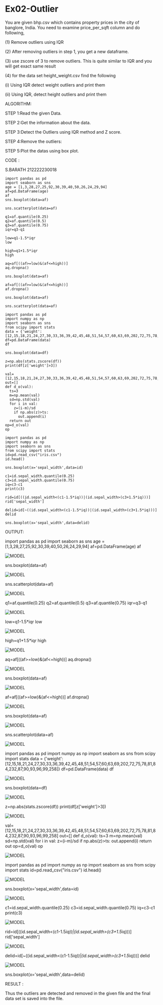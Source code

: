 # Ex02-Outlier


You are given bhp.csv which contains property prices in the city of banglore, India. You need to examine price_per_sqft column and do following,

(1) Remove outliers using IQR

(2) After removing outliers in step 1, you get a new dataframe.

(3) use zscore of 3 to remove outliers. This is quite similar to IQR and you will get exact same result

(4) for the data set height_weight.csv find the following

(i) Using IQR detect weight outliers and print them

(ii) Using IQR, detect height outliers and print them

ALGORITHM:

STEP 1:Read the given Data.

STEP 2:Get the information about the data.

STEP 3:Detect the Outliers using IQR method and Z score.

STEP 4:Remove the outliers:

STEP 5:Plot the datas using box plot.

CODE :

S.BARATH
212222230018

```
import pandas as pd
import seaborn as sns
age = [1,3,28,27,25,92,30,39,40,50,26,24,29,94]
af=pd.DataFrame(age)
af
sns.boxplot(data=af)

sns.scatterplot(data=af)

q1=af.quantile(0.25)
q2=af.quantile(0.5)
q3=af.quantile(0.75)
iqr=q3-q1

low=q1-1.5*iqr
low

high=q1+1.5*iqr
high

aq=af[((af>=low)&(af<=high))]
aq.dropna()

sns.boxplot(data=af)

af=af[((af>=low)&(af<=high))]
af.dropna()

sns.boxplot(data=af)

sns.scatterplot(data=af)

import pandas as pd
import numpy as np
import seaborn as sns
from scipy import stats
data = {'weight':[12,15,18,21,24,27,30,33,36,39,42,45,48,51,54,57,60,63,69,202,72,75,78,81,84,232,87,90,93,96,99,258]}
df=pd.DataFrame(data)
df

sns.boxplot(data=df)

z=np.abs(stats.zscore(df))
print(df[z['weight']>3])

val=[12,15,18,21,24,27,30,33,36,39,42,45,48,51,54,57,60,63,69,202,72,75,78,81,84,232,87,90,93,96,99,258]
out=[]
def d_o(val):
  ts=3
  m=np.mean(val)
  sd=np.std(val)
  for i in val:
    z=(i-m)/sd
    if np.abs(z)>ts:
      out.append(i)
  return out
op=d_o(val)
op

import pandas as pd
import numpy as np
import seaborn as sns
from scipy import stats
id=pd.read_csv("iris.csv")
id.head()

sns.boxplot(x='sepal_width',data=id)

c1=id.sepal_width.quantile(0.25)
c3=id.sepal_width.quantile(0.75)
iq=c3-c1
print(c3)

rid=id[((id.sepal_width<(c1-1.5*iq))|(id.sepal_width>(c3+1.5*iq)))]
rid['sepal_width']

delid=id[~((id.sepal_width<(c1-1.5*iq))|(id.sepal_width>(c3+1.5*iq)))]
delid

sns.boxplot(x='sepal_width',data=delid)
```

OUTPUT:

import pandas as pd
import seaborn as sns
age = [1,3,28,27,25,92,30,39,40,50,26,24,29,94]
af=pd.DataFrame(age)
af

![MODEL](https://github.com/barathsubramani/ODD2023---Datascience---Ex-02/blob/main/Screenshot%202023-09-01%20195107.png)

sns.boxplot(data=af)

![MODEL](https://github.com/barathsubramani/ODD2023---Datascience---Ex-02/blob/main/Screenshot%202023-09-01%20195214.png)

sns.scatterplot(data=af)

![MODEL](https://github.com/barathsubramani/ODD2023---Datascience---Ex-02/blob/main/Screenshot%202023-09-01%20195328.png)

q1=af.quantile(0.25)
q2=af.quantile(0.5)
q3=af.quantile(0.75)
iqr=q3-q1

![MODEL](https://github.com/barathsubramani/ODD2023---Datascience---Ex-02/blob/main/Screenshot%202023-09-01%20195355.png)

low=q1-1.5*iqr
low

![MODEL](https://github.com/barathsubramani/ODD2023---Datascience---Ex-02/blob/main/Screenshot%202023-09-01%20195404.png)

high=q1+1.5*iqr
high

![MODEL](https://github.com/barathsubramani/ODD2023---Datascience---Ex-02/blob/main/Screenshot%202023-09-01%20195421.png)

aq=af[((af>=low)&(af<=high))]
aq.dropna()

![MODEL](https://github.com/barathsubramani/ODD2023---Datascience---Ex-02/blob/main/Screenshot%202023-09-01%20195443.png)

sns.boxplot(data=af)

![MODEL](https://github.com/barathsubramani/ODD2023---Datascience---Ex-02/blob/main/Screenshot%202023-09-01%20195455.png)

af=af[((af>=low)&(af<=high))]
af.dropna()

![MODEL](https://github.com/barathsubramani/ODD2023---Datascience---Ex-02/blob/main/Screenshot%202023-09-01%20195506.png)

sns.boxplot(data=af)

![MODEL](https://github.com/barathsubramani/ODD2023---Datascience---Ex-02/blob/main/Screenshot%202023-09-01%20195519.png)

sns.scatterplot(data=af)

![MODEL](https://github.com/barathsubramani/ODD2023---Datascience---Ex-02/blob/main/Screenshot%202023-09-01%20200214.png)

import pandas as pd
import numpy as np
import seaborn as sns
from scipy import stats
data = {'weight':[12,15,18,21,24,27,30,33,36,39,42,45,48,51,54,57,60,63,69,202,72,75,78,81,84,232,87,90,93,96,99,258]}
df=pd.DataFrame(data)
df

![MODEL](https://github.com/barathsubramani/ODD2023---Datascience---Ex-02/blob/main/Screenshot%202023-09-01%20200244.png)

sns.boxplot(data=df)

![MODEL](https://github.com/barathsubramani/ODD2023---Datascience---Ex-02/blob/main/Screenshot%202023-09-01%20221437.png)

z=np.abs(stats.zscore(df))
print(df[z['weight']>3])

![MODEL](https://github.com/barathsubramani/ODD2023---Datascience---Ex-02/blob/main/Screenshot%202023-09-01%20221538.png)

val=[12,15,18,21,24,27,30,33,36,39,42,45,48,51,54,57,60,63,69,202,72,75,78,81,84,232,87,90,93,96,99,258]
out=[]
def d_o(val):
  ts=3
  m=np.mean(val)
  sd=np.std(val)
  for i in val:
    z=(i-m)/sd
    if np.abs(z)>ts:
      out.append(i)
  return out
op=d_o(val)
op

![MODEL](https://github.com/barathsubramani/ODD2023---Datascience---Ex-02/blob/main/Screenshot%202023-09-01%20221523.png)

import pandas as pd
import numpy as np
import seaborn as sns
from scipy import stats
id=pd.read_csv("iris.csv")
id.head()

![MODEL](https://github.com/barathsubramani/ODD2023---Datascience---Ex-02/blob/main/Screenshot%202023-09-01%20221550.png)

sns.boxplot(x='sepal_width',data=id)

![MODEL](https://github.com/barathsubramani/ODD2023---Datascience---Ex-02/blob/main/Screenshot%202023-09-01%20221605.png)

c1=id.sepal_width.quantile(0.25)
c3=id.sepal_width.quantile(0.75)
iq=c3-c1
print(c3)

![MODEL](https://github.com/barathsubramani/ODD2023---Datascience---Ex-02/blob/main/Screenshot%202023-09-01%20221938.png)

rid=id[((id.sepal_width<(c1-1.5*iq))|(id.sepal_width>(c3+1.5*iq)))]
rid['sepal_width']

![MODEL](https://github.com/barathsubramani/ODD2023---Datascience---Ex-02/blob/main/Screenshot%202023-09-01%20221951.png)

delid=id[~((id.sepal_width<(c1-1.5*iq))|(id.sepal_width>(c3+1.5*iq)))]
delid

![MODEL]()

sns.boxplot(x='sepal_width',data=delid)


RESULT :

Thus the outliers are detected and removed in the given file and the final data set is saved into the file.





